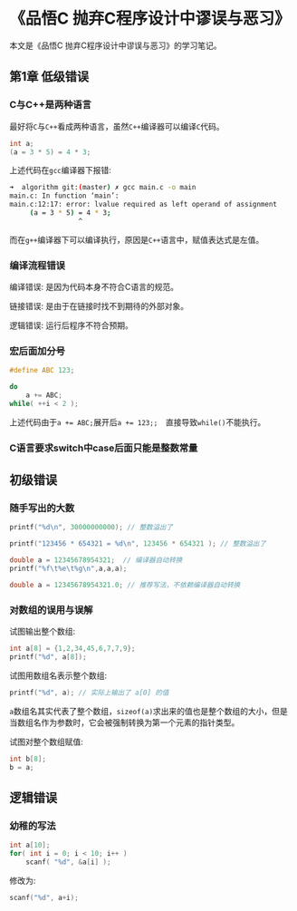 # 《品悟C 抛弃C程序设计中谬误与恶习》

本文是《品悟C 抛弃C程序设计中谬误与恶习》的学习笔记。

## 第1章 低级错误

### C与C++是两种语言

最好将`C`与`C++`看成两种语言，虽然`C++`编译器可以编译`C`代码。

```c
int a;
(a = 3 * 5) = 4 * 3;
```

上述代码在`gcc`编译器下报错:

```bash
➜  algorithm git:(master) ✗ gcc main.c -o main
main.c: In function ‘main’:
main.c:12:17: error: lvalue required as left operand of assignment
     (a = 3 * 5) = 4 * 3;
                 ^
```

而在`g++`编译器下可以编译执行，原因是`C++`语言中，赋值表达式是左值。

### 编译流程错误

编译错误: 是因为代码本身不符合C语言的规范。

链接错误: 是由于在链接时找不到期待的外部对象。

逻辑错误: 运行后程序不符合预期。

### 宏后面加分号

```c
#define ABC 123;

do
    a += ABC;
while( ++i < 2 );
```

上述代码由于`a += ABC;`展开后`a += 123;;`　直接导致`while()`不能执行。

### C语言要求switch中case后面只能是整数常量

## 初级错误

### 随手写出的大数

```c
printf("%d\n", 30000000000); // 整数溢出了

printf("123456 * 654321 = %d\n", 123456 * 654321 ); // 整数溢出了

double a = 12345678954321;  // 编译器自动转换
printf("%f\t%e\t%g\n",a,a,a);

double a = 12345678954321.0; // 推荐写法，不依赖编译器自动转换
```

### 对数组的误用与误解

试图输出整个数组:

```c
int a[8] = {1,2,34,45,6,7,7,9};
printf("%d", a[8]);
```

试图用数组名表示整个数组:

```c
printf("%d", a); // 实际上输出了 a[0] 的值
```

`a`数组名其实代表了整个数组，`sizeof(a)`求出来的值也是整个数组的大小，但是当数组名作为参数时，它会被强制转换为第一个元素的指针类型。

试图对整个数组赋值:

```c
int b[8];
b = a;
```

## 逻辑错误

### 幼稚的写法

```c
int a[10];
for( int i = 0; i < 10; i++ )
    scanf( "%d", &a[i] );
```

修改为:

```c
scanf("%d", a+i);
```
